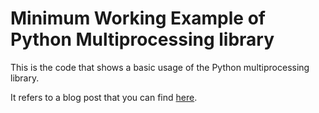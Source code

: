 # Minimum Working Example of Python Multiprocessing library

This is the code that shows a basic usage of the Python multiprocessing library.

It refers to a blog post that you can find [here](https://fabiopierazzi.com/post/multiprocessing/multiprocessing/).
